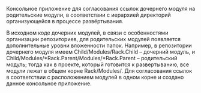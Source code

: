﻿Консольное приложение для согласования ссылок дочернего модуля на родительские модули, в соответствии с иерархией директорий организующейся в процессе развёртывания.

В исходном коде дочерних модулей, в связи с особенностями организации репозиториев, для родительских модулей появляется дополнительные уровни вложенности папок. Например, в репозитории дочернего модуля имеем Child/Modules/Rack.Child – дочерний модуль, и Child/Modules/*Rack.Parent/Modules/*Rack.Parent – родительский модуль; тогда как в проекте, который готовится к развертыванию, все модули лежат в общем корне Rack/Modules/. Для согласования ссылок в соответствии с расположением модулей в одном корне и создано данное консольное приложение.
